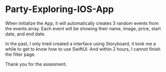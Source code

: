 # Party-Exploring-IOS-App

When initialize the App, it will automatically creates 3 random events from the events array. Each event will be showing their name, image, price, start date, and end date. 

In the past, I only tried created a interface using Storyboard, it took me a while to get to know how to use SwiftUI. And within 2 hours, I cannot finish the filter page.

Thank you for the assesment.